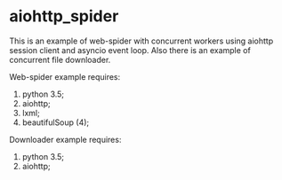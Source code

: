 # aiohttp_spider

This is an example of web-spider with concurrent workers using aiohttp session client and asyncio event loop.
Also there is an example of concurrent file downloader.

Web-spider example requires:

  1. python 3.5;
  2. aiohttp;
  3. lxml;
  4. beautifulSoup (4);
  
Downloader example requires:

  1. python 3.5;
  2. aiohttp;